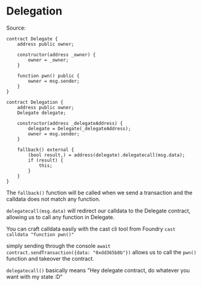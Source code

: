 # Delegation

Source:

```
contract Delegate {
    address public owner;

    constructor(address _owner) {
        owner = _owner;
    }

    function pwn() public {
        owner = msg.sender;
    }
}

contract Delegation {
    address public owner;
    Delegate delegate;

    constructor(address _delegateAddress) {
        delegate = Delegate(_delegateAddress);
        owner = msg.sender;
    }

    fallback() external {
        (bool result,) = address(delegate).delegatecall(msg.data);
        if (result) {
            this;
        }
    }
}
```

The `fallback()` function will be called when we send a transaction and the calldata does not match any function.

`delegatecall(msg.data)` will redirect our calldata to the Delegate contract, allowing us to call any function in Delegate.

You can craft calldata easily with the cast cli tool from Foundry `cast calldata "function pwn()"`

simply sending through the console `await contract.sendTransaction({data: "0xdd365b8b"})` allows us to call the `pwn()` function and takeover the contract.

`delegatecall()` basically means "Hey delegate contract, do whatever you want with my state :D"
